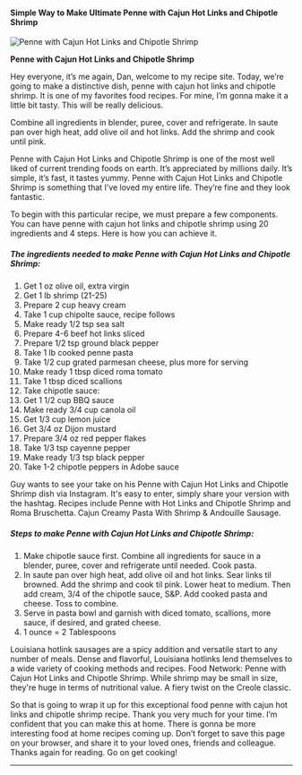             

#### Simple Way to Make Ultimate Penne with Cajun Hot Links and Chipotle Shrimp

![Penne with Cajun Hot Links and Chipotle Shrimp](https://img-global.cpcdn.com/recipes/4e9b55a579b7d972/751x532cq70/penne-with-cajun-hot-links-and-chipotle-shrimp-recipe-main-photo.jpg)

**Penne with Cajun Hot Links and Chipotle Shrimp**

Hey everyone, it’s me again, Dan, welcome to my recipe site. Today, we’re going to make a distinctive dish, penne with cajun hot links and chipotle shrimp. It is one of my favorites food recipes. For mine, I’m gonna make it a little bit tasty. This will be really delicious.

Combine all ingredients in blender, puree, cover and refrigerate. In saute pan over high heat, add olive oil and hot links. Add the shrimp and cook until pink.

Penne with Cajun Hot Links and Chipotle Shrimp is one of the most well liked of current trending foods on earth. It’s appreciated by millions daily. It’s simple, it’s fast, it tastes yummy. Penne with Cajun Hot Links and Chipotle Shrimp is something that I’ve loved my entire life. They’re fine and they look fantastic.

To begin with this particular recipe, we must prepare a few components. You can have penne with cajun hot links and chipotle shrimp using 20 ingredients and 4 steps. Here is how you can achieve it.

##### The ingredients needed to make Penne with Cajun Hot Links and Chipotle Shrimp:

1.  Get 1 oz olive oil, extra virgin
2.  Get 1 lb shrimp (21-25)
3.  Prepare 2 cup heavy cream
4.  Take 1 cup chipolte sauce, recipe follows
5.  Make ready 1/2 tsp sea salt
6.  Prepare 4-6 beef hot links sliced
7.  Prepare 1/2 tsp ground black pepper
8.  Take 1 lb cooked penne pasta
9.  Take 1/2 cup grated parmesan cheese, plus more for serving
10.  Make ready 1 tbsp diced roma tomato
11.  Take 1 tbsp diced scallions
12.  Take chipotle sauce:
13.  Get 1 1/2 cup BBQ sauce
14.  Make ready 3/4 cup canola oil
15.  Get 1/3 cup lemon juice
16.  Get 3/4 oz Dijon mustard
17.  Prepare 3/4 oz red pepper flakes
18.  Take 1/3 tsp cayenne pepper
19.  Make ready 1/3 tsp black pepper
20.  Take 1-2 chipotle peppers in Adobe sauce

Guy wants to see your take on his Penne with Cajun Hot Links and Chipotle Shrimp dish via Instagram. It's easy to enter, simply share your version with the hashtag. Recipes include Penne with Hot Links and Chipotle Shrimp and Roma Bruschetta. Cajun Creamy Pasta With Shrimp & Andouille Sausage.

##### Steps to make Penne with Cajun Hot Links and Chipotle Shrimp:

1.  Make chipotle sauce first. Combine all ingredients for sauce in a blender, puree, cover and refrigerate until needed. Cook pasta.
2.  In saute pan over high heat, add olive oil and hot links. Sear links til browned. Add the shrimp and cook til pink. Lower heat to medium. Then add cream, 3/4 of the chipotle sauce, S&P. Add cooked pasta and cheese. Toss to combine.
3.  Serve in pasta bowl and garnish with diced tomato, scallions, more sauce, if desired, and grated cheese.
4.  1 ounce = 2 Tablespoons

Louisiana hotlink sausages are a spicy addition and versatile start to any number of meals. Dense and flavorful, Louisiana hotlinks lend themselves to a wide variety of cooking methods and recipes. Food Network: Penne with Cajun Hot Links and Chipotle Shrimp. While shrimp may be small in size, they're huge in terms of nutritional value. A fiery twist on the Creole classic.

So that is going to wrap it up for this exceptional food penne with cajun hot links and chipotle shrimp recipe. Thank you very much for your time. I’m confident that you can make this at home. There is gonna be more interesting food at home recipes coming up. Don’t forget to save this page on your browser, and share it to your loved ones, friends and colleague. Thanks again for reading. Go on get cooking!

* * *